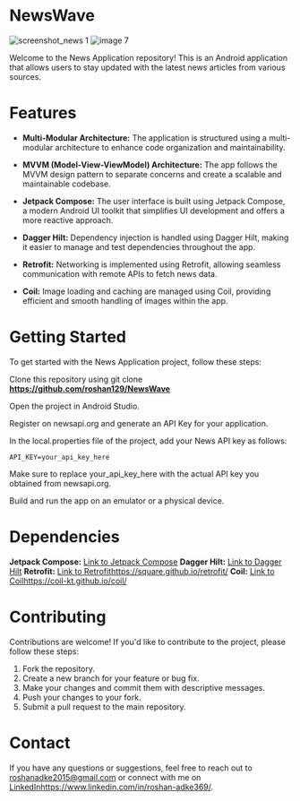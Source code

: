 
# NewsWave

![screenshot_news 1](https://github.com/roshan129/NewsWave/assets/51310688/3564775d-dea9-411c-b765-6b4953c3ece1)                                  ![image 7](https://github.com/roshan129/NewsWave/assets/51310688/d45b7c87-d829-43d6-a4b5-e9c6bb8dad5f)





Welcome to the News Application repository! This is an Android application that allows users to stay updated with the 
latest news articles from various sources.


# Features

* **Multi-Modular Architecture:** The application is structured using a multi-modular architecture to enhance code organization and maintainability.

* **MVVM (Model-View-ViewModel) Architecture:** The app follows the MVVM design pattern to separate concerns and create a scalable and maintainable codebase.

* **Jetpack Compose:** The user interface is built using Jetpack Compose, a modern Android UI toolkit that simplifies UI development and offers a
                       more reactive approach.

* **Dagger Hilt:** Dependency injection is handled using Dagger Hilt, making it easier to manage and test dependencies throughout the app.

* **Retrofit:** Networking is implemented using Retrofit, allowing seamless communication with remote APIs to fetch news data.

* **Coil:** Image loading and caching are managed using Coil, providing efficient and smooth handling of images within the app.

# Getting Started
To get started with the News Application project, follow these steps:

Clone this repository using git clone **https://github.com/roshan129/NewsWave**

Open the project in Android Studio.

Register on newsapi.org and generate an API Key for your application.

In the local.properties file of the project, add your News API key as follows:
```
API_KEY=your_api_key_here
```
Make sure to replace your_api_key_here with the actual API key you obtained from newsapi.org.

Build and run the app on an emulator or a physical device.

# Dependencies
**Jetpack Compose:** [Link to Jetpack Compose](https://developer.android.com/jetpack/compose)
**Dagger Hilt:** [Link to Dagger Hilt](https://dagger.dev/hilt/)
**Retrofit:** [Link to Retrofit](https://square.github.io/retrofit/)https://square.github.io/retrofit/
**Coil:** [Link to Coil](https://coil-kt.github.io/coil/)https://coil-kt.github.io/coil/

# Contributing
Contributions are welcome! If you'd like to contribute to the project, please follow these steps:

1. Fork the repository.
2. Create a new branch for your feature or bug fix.
3. Make your changes and commit them with descriptive messages.
4. Push your changes to your fork.
5. Submit a pull request to the main repository.  

# Contact
If you have any questions or suggestions, feel free to reach out to roshanadke2015@gmail.com or connect with 
me on [LinkedIn](https://www.linkedin.com/in/roshan-adke369/)https://www.linkedin.com/in/roshan-adke369/.
















